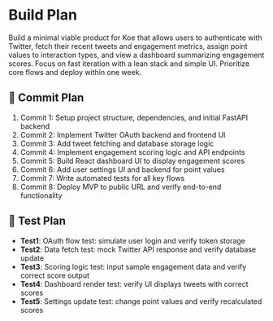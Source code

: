 # Build Plan

Build a minimal viable product for Koe that allows users to authenticate with Twitter, fetch their recent tweets and engagement metrics, assign point values to interaction types, and view a dashboard summarizing engagement scores. Focus on fast iteration with a lean stack and simple UI. Prioritize core flows and deploy within one week.

## 📝 Commit Plan

1. Commit 1: Setup project structure, dependencies, and initial FastAPI backend
2. Commit 2: Implement Twitter OAuth backend and frontend UI
3. Commit 3: Add tweet fetching and database storage logic
4. Commit 4: Implement engagement scoring logic and API endpoints
5. Commit 5: Build React dashboard UI to display engagement scores
6. Commit 6: Add user settings UI and backend for point values
7. Commit 7: Write automated tests for all key flows
8. Commit 8: Deploy MVP to public URL and verify end-to-end functionality

## 🧪 Test Plan

- **Test1**: OAuth flow test: simulate user login and verify token storage
- **Test2**: Data fetch test: mock Twitter API response and verify database update
- **Test3**: Scoring logic test: input sample engagement data and verify correct score output
- **Test4**: Dashboard render test: verify UI displays tweets with correct scores
- **Test5**: Settings update test: change point values and verify recalculated scores

